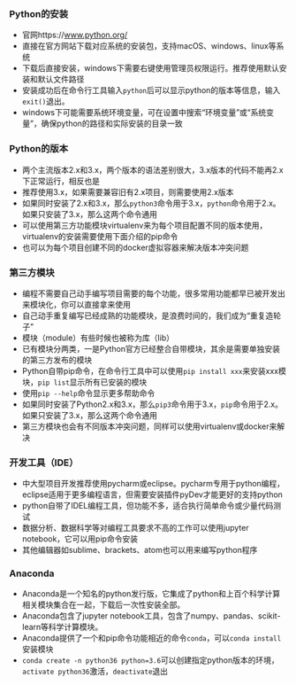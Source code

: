 ### Python的安装
* 官网https://www.python.org/
* 直接在官方网站下载对应系统的安装包，支持macOS、windows、linux等系统
* 下载后直接安装，windows下需要右键使用管理员权限运行。推荐使用默认安装和默认文件路径
* 安装成功后在命令行工具输入`python`后可以显示python的版本等信息，输入`exit()`退出。
* windows下可能需要系统环境变量，可在设置中搜索“环境变量”或“系统变量”，确保python的路径和实际安装的目录一致

### Python的版本
* 两个主流版本2.x和3.x，两个版本的语法差别很大，3.x版本的代码不能再2.x下正常运行，相反也是
* 推荐使用3.x，如果需要兼容旧有2.x项目，则需要使用2.x版本
* 如果同时安装了2.x和3.x，那么`python3`命令用于3.x，`python`命令用于2.x。如果只安装了3.x，那么这两个命令通用
* 可以使用第三方功能模块virtualenv来为每个项目配置不同的版本使用，virtualenv的安装需要使用下面介绍的pip命令
* 也可以为每个项目创建不同的docker虚拟容器来解决版本冲突问题

### 第三方模块
* 编程不需要自己动手编写项目需要的每个功能，很多常用功能都早已被开发出来模块化，你可以直接拿来使用
* 自己动手重复编写已经成熟的功能模块，是浪费时间的，我们成为“重复造轮子”
* 模块（module）有些时候也被称为库（lib）
* 已有模块分两类，一是Python官方已经整合自带模块，其余是需要单独安装的第三方发布的模块
* Python自带pip命令，在命令行工具中可以使用`pip install xxx`来安装xxx模块，`pip list`显示所有已安装的模块
* 使用`pip --help`命令显示更多帮助命令
* 如果同时安装了Python2.x和3.x，那么`pip3`命令用于3.x，`pip`命令用于2.x。如果只安装了3.x，那么这两个命令通用
* 第三方模块也会有不同版本冲突问题，同样可以使用virtualenv或docker来解决

### 开发工具（IDE）
* 中大型项目开发推荐使用pycharm或eclipse。pycharm专用于python编程，eclipse适用于更多编程语言，但需要安装插件pyDev才能更好的支持python
* python自带了IDEL编程工具，但功能不多，适合执行简单命令或少量代码测试
* 数据分析、数据科学等对编程工具要求不高的工作可以使用jupyter notebook，它可以用pip命令安装
* 其他编辑器如sublime、brackets、atom也可以用来编写python程序

### Anaconda
* Anaconda是一个知名的python发行版，它集成了python和上百个科学计算相关模块集合在一起，下载后一次性安装全部。
* Anaconda包含了jupyter notebook工具，包含了numpy、pandas、scikit-learn等科学计算模块。
* Anaconda提供了一个和pip命令功能相近的命令`conda`，可以`conda install`安装模块
* `conda create -n python36 python=3.6`可以创建指定python版本的环境，`activate python36`激活，`deactivate`退出






